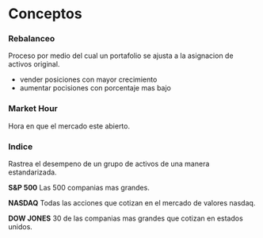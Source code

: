 # Conceptos

### Rebalanceo
Proceso por medio del cual un portafolio se ajusta a la asignacion de activos original.
- vender posiciones con mayor crecimiento
- aumentar pocisiones con porcentaje mas bajo

### Market Hour
Hora en que el mercado este abierto.

### Indice
Rastrea el desempeno de un grupo de activos de una manera estandarizada.

**S&P 500**
Las 500 companias mas grandes.

**NASDAQ**
Todas las acciones que cotizan en el mercado de valores nasdaq.

**DOW JONES**
30 de las companias mas grandes que cotizan en estados unidos.